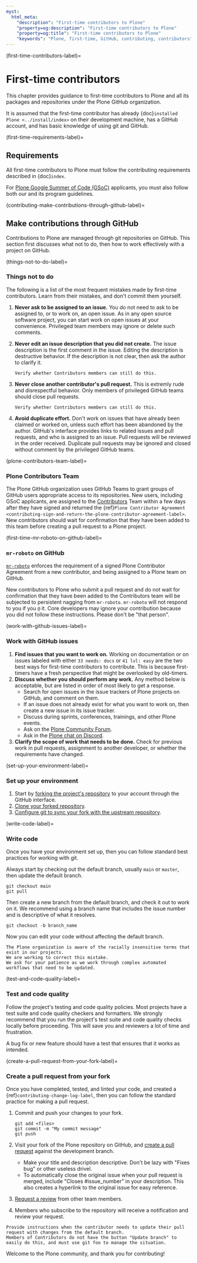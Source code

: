 ```yaml
---
myst:
  html_meta:
    "description": "First-time contributors to Plone"
    "property=og:description": "First-time contributors to Plone"
    "property=og:title": "First-time contributors to Plone"
    "keywords": "Plone, first-time, GitHub, contributing, contributors"
---
```


(first-time-contributors-label)=

# First-time contributors

This chapter provides guidance to first-time contributors to Plone and all its packages and repositories under the Plone GitHub organization.

It is assumed that the first-time contributor has already {doc}`installed Plone <../install/index>` on their development machine, has a GitHub account, and has basic knowledge of using git and GitHub.


(first-time-requirements-label)=

## Requirements

All first-time contributors to Plone must follow the contributing requirements described in {doc}`index`.

For [Plone Google Summer of Code (GSoC)](https://plone.org/community/gsoc) applicants, you must also follow both our and its program guidelines.


(contributing-make-contributions-through-github-label)=

## Make contributions through GitHub

Contributions to Plone are managed through git repositories on GitHub.
This section first discusses what not to do, then how to work effectively with a project on GitHub.


(things-not-to-do-label)=

### Things not to do

The following is a list of the most frequent mistakes made by first-time contributors.
Learn from their mistakes, and don't commit them yourself.

1.  **Never ask to be assigned to an issue.**
    You do not need to ask to be assigned to, or to work on, an open issue.
    As in any open source software project, you can start work on open issues at your convenience.
    Privileged team members may ignore or delete such comments.

1.  **Never edit an issue description that you did not create.**
    The issue description is the first comment in the issue.
    Editing the description is destructive behavior.
    If the description is not clear, then ask the author to clarify it.
    
    ```{todo}
    Verify whether Contributors members can still do this.
    ```

1.  **Never close another contributor's pull request.**
    This is extremly rude and disrespectful behavior.
    Only members of privileged GitHub teams should close pull requests.
    
    ```{todo}
    Verify whether Contributors members can still do this.
    ```

1.  **Avoid duplicate effort.**
    Don't work on issues that have already been claimed or worked on, unless such effort has been abandoned by the author.
    GitHub's interface provides links to related issues and pull requests, and who is assigned to an issue.
    Pull requests will be reviewed in the order received.
    Duplicate pull requests may be ignored and closed without comment by the privileged GitHub teams.


(plone-contributors-team-label)=

### Plone Contributors Team

The Plone GitHub organization uses GitHub Teams to grant groups of GitHub users appropriate access to its repositories.
New users, including GSoC applicants, are assigned to the [Contributors](https://github.com/orgs/plone/teams/contributors) Team within a few days after they have signed and returned the {ref}`Plone Contributor Agreement <contributing-sign-and-return-the-plone-contributor-agreement-label>`.
New contributors should wait for confirmation that they have been added to this team before creating a pull request to a Plone project.


(first-time-mr-roboto-on-github-label)=

### `mr-roboto` on GitHub

[`mr-roboto`](https://github.com/plone/mr.roboto) enforces the requirement of a signed Plone Contributor Agreement from a new contributor, and being assigned to a Plone team on GitHub.

New contributors to Plone who submit a pull request and do not wait for confirmation that they have been added to the Contributors team will be subjected to persistent nagging from `mr-roboto`.
`mr-roboto` will not respond to you if you `@` it.
Core developers may ignore your contribution because you did not follow these instructions.
Please don't be "that person".


(work-with-github-issues-label)=

### Work with GitHub issues

1.  **Find issues that you want to work on.**
    Working on documentation or on issues labeled with either `33 needs: docs` or `41 lvl: easy` are the two best ways for first-time contributors to contribute.
    This is because first-timers have a fresh perspective that might be overlooked by old-timers.
1.  **Discuss whether you should perform any work.**
    Any method below is acceptable, but are listed in order of most likely to get a response.
    -   Search for open issues in the issue trackers of Plone projects on GitHub, and comment on them.
    -   If an issue does not already exist for what you want to work on, then create a new issue in its issue tracker.
    -   Discuss during sprints, conferences, trainings, and other Plone events.
    -   Ask on the [Plone Community Forum](https://community.plone.org/).
    -   Ask in the [Plone chat on Discord](https://discord.com/invite/zFY3EBbjaj).
1.  **Clarify the scope of work that needs to be done.**
    Check for previous work in pull requests, assignment to another developer, or whether the requirements have changed.


(set-up-your-environment-label)=

### Set up your environment

1.  Start by [forking the project's repository](https://docs.github.com/en/get-started/quickstart/fork-a-repo) to your account through the GitHub interface.
1.  [Clone your forked repository](https://docs.github.com/en/get-started/quickstart/fork-a-repo#cloning-your-forked-repository).
1.  [Configure git to sync your fork with the upstream repository](https://docs.github.com/en/get-started/quickstart/fork-a-repo#configuring-git-to-sync-your-fork-with-the-upstream-repository).


(write-code-label)=

### Write code

Once you have your environment set up, then you can follow standard best practices for working with git.

Always start by checking out the default branch, usually `main` or `master`, then update the default branch.

```shell
git checkout main
git pull
```

Then create a new branch from the default branch, and check it out to work on it.
We recommend using a branch name that includes the issue number and is descriptive of what it resolves.

```shell
git checkout -b branch_name
```

Now you can edit your code without affecting the default branch.

```{note}
The Plone organization is aware of the racially insensitive terms that exist in our projects.
We are working to correct this mistake.
We ask for your patience as we work through complex automated workflows that need to be updated.
```


(test-and-code-quality-label)=

### Test and code quality

Follow the project's testing and code quality policies.
Most projects have a test suite and code quality checkers and formatters.
We strongly recommend that you run the project's test suite and code quality checks locally before proceeding.
This will save you and reviewers a lot of time and frustration.

A bug fix or new feature should have a test that ensures that it works as intended.


(create-a-pull-request-from-your-fork-label)=

### Create a pull request from your fork

Once you have completed, tested, and linted your code, and created a {ref}`contributing-change-log-label`, then you can follow the standard practice for making a pull request.

1.  Commit and push your changes to your fork.

    ```shell
    git add <files>
    git commit -m "My commit message"
    git push
    ```

1.  Visit your fork of the Plone repository on GitHub, and [create a pull request](https://docs.github.com/en/pull-requests/collaborating-with-pull-requests/proposing-changes-to-your-work-with-pull-requests/creating-a-pull-request) against the development branch.
    -   Make your title and description descriptive.
        Don't be lazy with "Fixes bug" or other useless drivel.
    -   To automatically close the original issue when your pull request is merged, include "Closes #issue_number" in your description.
        This also creates a hyperlink to the original issue for easy reference.
1.  [Request a review](https://docs.github.com/en/pull-requests/collaborating-with-pull-requests/proposing-changes-to-your-work-with-pull-requests/requesting-a-pull-request-review) from other team members.
1.  Members who subscribe to the repository will receive a notification and review your request.

```{todo}
Provide instructions when the contributor needs to update their pull request with changes from the default branch.
Members of Contributors do not have the button "Update branch" to easily do this, and must use git foo to manage the situation.
```

Welcome to the Plone community, and thank you for contributing!
